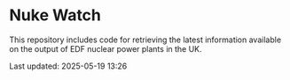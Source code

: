 # Nuke Watch

This repository includes code for retrieving the latest information available on the output of EDF nuclear power plants in the UK.

Last updated: 2025-05-19 13:26